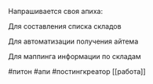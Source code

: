 Напрашивается своя апиха:

Для составления списка складов

Для автоматизации получения айтема

Для маппинга информации по складам


 #питон #апи #постингкреатор 
[[работа]]